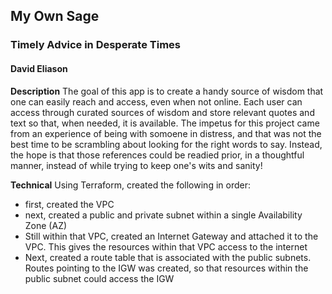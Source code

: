 ## My Own Sage
### Timely Advice in Desperate Times
#### David Eliason

**Description**
The goal of this app is to create a handy source of wisdom that one can easily reach and access, even when not online. Each user can access through curated sources of wisdom and store relevant quotes and text so that, when needed, it is available. The impetus for this project came from an experience of being with somoene in distress, and that was not the best time to be scrambling about looking for the right words to say. Instead, the hope is that those references could be readied prior, in a thoughtful manner, instead of while trying to keep one's wits and sanity!

**Technical**
Using Terraform, created the following in order:
- first, created the VPC
- next, created a public and private subnet within a single Availability Zone (AZ)
- Still within that VPC, created an Internet Gateway and attached it to the VPC. This gives the resources within that VPC access to the internet
- Next, created a route table that is associated with the public subnets. Routes pointing to the IGW was created, so that resources within the public subnet could access the IGW
